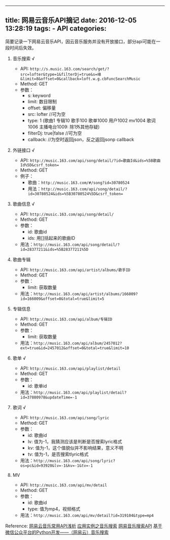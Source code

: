 --------------
title: 网易云音乐API摘记
date: 2016-12-05 13:28:19
tags: 
	- API
categories: 
--------------

简要记录一下网易云音乐API，因云音乐服务并没有开放接口，部分api可能在一段时间后失效。

<!-- more -->

1.  音乐搜索 √
    - API: `http://s.music.163.com/search/get/?src=lofter&type=1&filterDj=true&s=缘&limit=8&offset=0&callback=loft.w.g.cbFuncSearchMusic`
    - Method: GET
    - 参数：
        - s: keyword
        - limit: 数目限制
        - offset: 偏移量
        - src: lofter //可为空
        - type: 1 (歌曲1 专辑10 歌手100 歌单1000 用户1002 mv1004 歌词1006 主播电台1009: 除1外其他存疑)
        - filterDj: true|false //可为空
        - callback:  //为空时返回json，反之返回jsonp callback

2. 外链接口 √
    - API: `http://music.163.com/api/song/detail/?id=歌曲Id&ids=%5B歌曲Id%5D&csrf_token=`
    - Method: GET
    - 例子：
        - 歌曲：`http://music.163.com/#/song?id=30780524`
        - 用法：`http://music.163.com/api/song/detail/?id=30780524&ids=%5B30780524%5D&csrf_token=`

3. 歌曲信息 √
    - API: `http://music.163.com/api/song/detail/`
    - Method: GET
    - 参数：
        - id: 歌曲id
        - ids: 用[]括起来的歌曲ID
    - 用法：`http://music.163.com/api/song/detail/?id=28377211&ids=%5B28377211%5D`

4. 歌曲专辑
    - API: `http://music.163.com/api/artist/albums/歌手ID`
    - Method: GET
    - 参数：
        - limit: 获取数量
    - 用法：`http://music.163.com/api/artist/albums/166009?id=166009&offset=0&total=true&limit=5`

5. 专辑信息
    - API: `http://music.163.com/api/album/专辑ID`
    - Method: GET
    - 参数：
        - limit: 获取数量
    - 用法：`http://music.163.com/api/album/2457012?ext=true&id=2457012&offset=0&total=true&limit=10`

6. 歌单 √
    - API: `http://music.163.com/api/playlist/detail`
    - Method: GET
    - 参数：
        - id: 歌单id
    - 用法：`http://music.163.com/api/playlist/detail?id=37880978&updateTime=-1`

7. 歌词 √
    - API: `http://music.163.com/api/song/lyric`
    - Method: GET
    - 参数：
        - id: 歌曲id
        - lv: 值为-1，我猜测应该是判断是否搜索lyric格式
        - kv: 值为-1，这个值貌似并不影响结果，意义不明
        - tv: 值为-1，是否搜索tlyric格式
    - 用法：`http://music.163.com/api/song/lyric?os=pc&id=93920&lv=-1&kv=-1&tv=-1`

8. MV
    - API: `http://music.163.com/api/mv/detail`
    - Method: GET
    - 参数：
        - id: 歌曲id
        - type: 值为mp4，视频格式
    - 用法：`http://music.163.com/api/mv/detail?id=319104&type=mp4`



Reference:
[网易云音乐常用API浅析](http://moonlib.com/606.html)
[应用实例之音乐搜索](http://blog.csdn.net/zhaoyazhi2129/article/details/9194483)
[网易音乐搜索API](http://mrasong.com/a/163-music-api)
[基于微信公众平台的Python开发——（网易云）音乐搜索](http://blog.csdn.net/u011439951/article/details/46433225)
